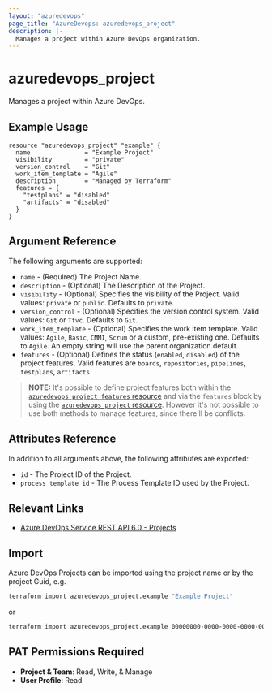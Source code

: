 ```yaml
---
layout: "azuredevops"
page_title: "AzureDevops: azuredevops_project"
description: |-
  Manages a project within Azure DevOps organization.
---
```


# azuredevops_project

Manages a project within Azure DevOps.

## Example Usage

```hcl
resource "azuredevops_project" "example" {
  name               = "Example Project"
  visibility         = "private"
  version_control    = "Git"
  work_item_template = "Agile"
  description        = "Managed by Terraform"
  features = {
    "testplans" = "disabled"
    "artifacts" = "disabled"
  }
}
```

## Argument Reference

The following arguments are supported:

- `name` - (Required) The Project Name.
- `description` - (Optional) The Description of the Project.
- `visibility` - (Optional) Specifies the visibility of the Project. Valid values: `private` or `public`. Defaults to `private`.
- `version_control` - (Optional) Specifies the version control system. Valid values: `Git` or `Tfvc`. Defaults to `Git`.
- `work_item_template` - (Optional) Specifies the work item template. Valid values: `Agile`, `Basic`, `CMMI`, `Scrum` or a custom, pre-existing one. Defaults to `Agile`. An empty string will use the parent organization default.
- `features` - (Optional) Defines the status (`enabled`, `disabled`) of the project features.
   Valid features are `boards`, `repositories`, `pipelines`, `testplans`, `artifacts`

> **NOTE:**
> It's possible to define project features both within the [`azuredevops_project_features` resource](project_features.html) and
> via the `features` block by using the [`azuredevops_project` resource](project.html).
> However it's not possible to use both methods to manage features, since there'll be conflicts.

## Attributes Reference

In addition to all arguments above, the following attributes are exported:

- `id` - The Project ID of the Project.
- `process_template_id` - The Process Template ID used by the Project.

## Relevant Links

- [Azure DevOps Service REST API 6.0 - Projects](https://docs.microsoft.com/en-us/rest/api/azure/devops/core/projects?view=azure-devops-rest-6.0)

## Import

Azure DevOps Projects can be imported using the project name or by the project Guid, e.g.

```sh
terraform import azuredevops_project.example "Example Project"
```

or

```sh
terraform import azuredevops_project.example 00000000-0000-0000-0000-000000000000
```

## PAT Permissions Required

- **Project & Team**: Read, Write, & Manage
- **User Profile**: Read
